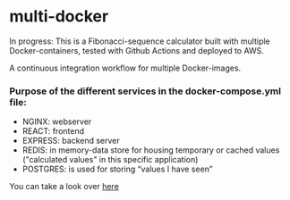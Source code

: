 # multi-docker

In progress: This is a Fibonacci-sequence calculator built with multiple Docker-containers, tested with Github Actions and deployed to AWS. 

A continuous integration workflow for multiple Docker-images.

### Purpose of the different services in the docker-compose.yml file:

* NGINX: webserver
* REACT: frontend
* EXPRESS: backend server
* REDIS: in memory-data store for housing temporary or cached values ("calculated values" in this specific application)
* POSTGRES: is used for  storing “values I have seen”

You can take a look over [here](http://multidocker1-env.eba-kjzrhz3b.us-east-1.elasticbeanstalk.com/)


